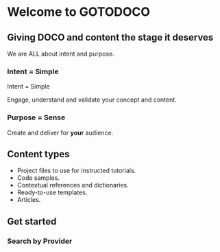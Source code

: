 # Welcome to GOTODOCO 

## Giving DOCO and content the stage it deserves

We are ALL about intent and purpose.

### Intent = Simple
Intent = Simple

Engage, understand and validate your concept and content.

### Purpose = Sense
Create and deliver for **your** audience.

## Content types

- Project files to use for instructed tutorials.
- Code samples.
- Contextual references and dictionaries.
- Ready-to-use templates.
- Articles.

## Get started


### Search by Provider


###

